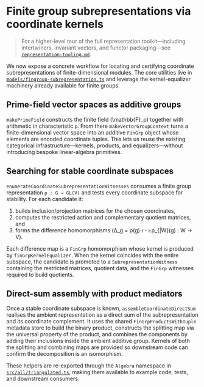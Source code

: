 # Finite group subrepresentations via coordinate kernels

> For a higher-level tour of the full representation toolkit—including
> intertwiners, invariant vectors, and functor packaging—see
> [`representation-tooling.md`](./representation-tooling.md).

We now expose a concrete workflow for locating and certifying coordinate
subrepresentations of finite-dimensional modules.  The core utilities live in
[`models/fingroup-subrepresentation.ts`](../models/fingroup-subrepresentation.ts)
and leverage the kernel-equalizer machinery already available for finite
groups.

## Prime-field vector spaces as additive groups

`makePrimeField` constructs the finite field \(\mathbb{F}_p\) together with
arithmetic in characteristic `p`.  From there `makeVectorGroupContext` turns a
finite-dimensional vector space into an additive `FinGrp` object whose elements
are encoded coordinate tuples.  This lets us reuse the existing categorical
infrastructure—kernels, products, and equalizers—without introducing bespoke
linear-algebra primitives.

## Searching for stable coordinate subspaces

`enumerateCoordinateSubrepresentationWitnesses` consumes a finite group
representation `ρ : G → GL(V)` and tests every coordinate subspace for
stability.  For each candidate it:

1. builds inclusion/projection matrices for the chosen coordinates,
2. computes the restricted action and complementary quotient matrices, and
3. forms the difference homomorphisms
   \(Δ_g = ρ(g)·ι - ι·ρ_{|W}(g) : W → V\).

Each difference map is a `FinGrp` homomorphism whose kernel is produced by
`finGrpKernelEqualizer`.  When the kernel coincides with the entire subspace,
the candidate is promoted to a `SubrepresentationWitness` containing the
restricted matrices, quotient data, and the `FinGrp` witnesses required to build
quotients.

## Direct-sum assembly with product mediators

Once a stable coordinate subspace is known, `assembleCoordinateDirectSum`
realises the ambient representation as a direct sum of the subrepresentation and
its coordinate complement.  It uses the shared `FinGrpProductsWithTuple`
metadata store to build the binary product, constructs the splitting map via the
universal property of the product, and combines the components by adding their
inclusions inside the ambient additive group.  Kernels of both the splitting
and combining maps are provided so downstream code can confirm the decomposition
is an isomorphism.

These helpers are re-exported through the `Algebra` namespace in
[`src/all/triangulated.ts`](../src/all/triangulated.ts), making them available to
example code, tests, and downstream consumers.
